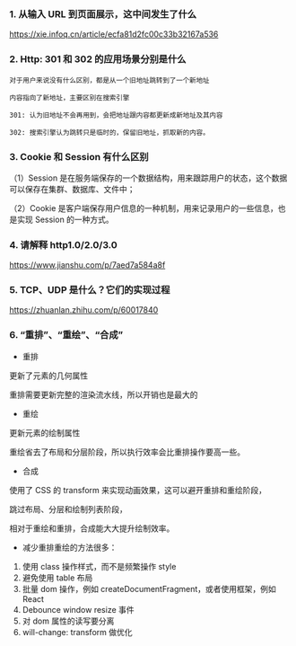 ### 1. 从输入 URL 到页面展示，这中间发生了什么

https://xie.infoq.cn/article/ecfa81d2fc00c33b32167a536

### 2. Http: 301 和 302 的应用场景分别是什么

```
对于用户来说没有什么区别，都是从一个旧地址跳转到了一个新地址

内容指向了新地址，主要区别在搜索引擎

301: 认为旧地址不会再用到，会把地址跟内容都更新成新地址及其内容

302: 搜索引擎认为跳转只是临时的，保留旧地址，抓取新的内容。

```

### 3. Cookie 和 Session 有什么区别

（1）Session 是在服务端保存的一个数据结构，用来跟踪用户的状态，这个数据可以保存在集群、数据库、文件中；

（2）Cookie 是客户端保存用户信息的一种机制，用来记录用户的一些信息，也是实现 Session 的一种方式。

### 4. 请解释 http1.0/2.0/3.0

https://www.jianshu.com/p/7aed7a584a8f

### 5. TCP、UDP 是什么？它们的实现过程

https://zhuanlan.zhihu.com/p/60017840

### 6. “重排”、“重绘”、“合成”

- 重排

更新了元素的几何属性

重排需要更新完整的渲染流水线，所以开销也是最大的

- 重绘

更新元素的绘制属性

重绘省去了布局和分层阶段，所以执行效率会比重排操作要高一些。

- 合成

使用了 CSS 的 transform 来实现动画效果，这可以避开重排和重绘阶段，

跳过布局、分层和绘制列表阶段，

相对于重绘和重排，合成能大大提升绘制效率。

- 减少重排重绘的方法很多：

1. 使用 class 操作样式，而不是频繁操作 style
2. 避免使用 table 布局
3. 批量 dom 操作，例如 createDocumentFragment，或者使用框架，例如 React
4. Debounce window resize 事件
5. 对 dom 属性的读写要分离
6. will-change: transform 做优化
